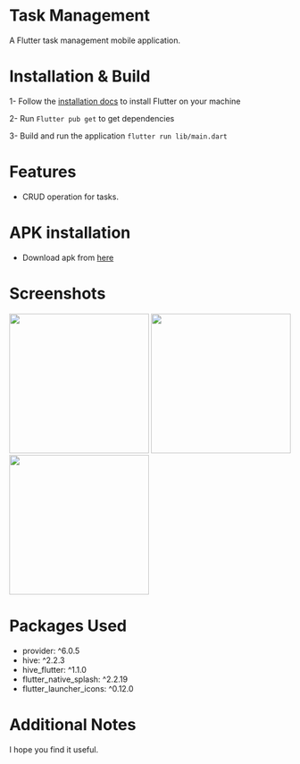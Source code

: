 # Task Management

A Flutter task management mobile application.

# Installation & Build

1- Follow the [installation docs](https://docs.flutter.dev/get-started/install) to install Flutter on your machine

2- Run `Flutter pub get` to get dependencies

3- Build and run the application `flutter run lib/main.dart` 


# Features

- CRUD operation for tasks.

# APK installation

- Download apk from [here](https://drive.google.com/drive/u/0/folders/1UYPWepnZgFYed6jQWtTWwqZVROr8tSmM)

# Screenshots
<span>
<img src="https://user-images.githubusercontent.com/34034904/226210453-1f2949a5-1fbb-4a0d-9fac-f8550725b17d.png" width="250">
<img src="https://user-images.githubusercontent.com/34034904/226210421-7f73de72-b4cc-45dc-b89c-369d7e09f446.png" width="250">
<img src="https://user-images.githubusercontent.com/34034904/226210956-0ed90c04-bd23-4344-aef8-70e1b6c68ef6.png" width="250">
</span>

# Packages Used

- provider: ^6.0.5
- hive: ^2.2.3
- hive_flutter: ^1.1.0
- flutter_native_splash: ^2.2.19
- flutter_launcher_icons: ^0.12.0

# Additional Notes

I hope you find it useful.

